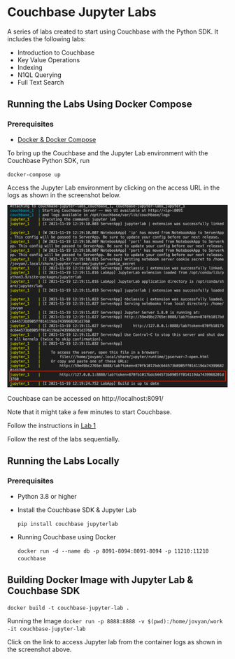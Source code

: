# Couchbase Jupyter Labs

A series of labs created to start using Couchbase with the Python SDK. It includes the following labs:

- Introduction to Couchbase
- Key Value Operations
- Indexing
- N1QL Querying
- Full Text Search

## Running the Labs Using Docker Compose

### Prerequisites

- [Docker & Docker Compose](https://docs.docker.com/compose/install/)

To bring up the Couchbase and the Jupyter Lab environment with the Couchbase Python SDK, run

`docker-compose up`

Access the Jupyter Lab environment by clicking on the access URL in the logs as shown in the screenshot below.

![access-jupyter-lab](notebooks/img/access_jupyter_lab.png)

Couchbase can be accessed on
http://localhost:8091/

Note that it might take a few minutes to start Couchbase.

Follow the instructions in [Lab 1](notebooks/Lab_01_Introduction_to_Couchbase.ipynb)

Follow the rest of the labs sequentially.

## Running the Labs Locally

### Prerequisites

- Python 3.8 or higher

- Install the Couchbase SDK & Jupyter Lab

  `pip install couchbase jupyterlab`

- Running Couchbase using Docker

  `docker run -d --name db -p 8091-8094:8091-8094 -p 11210:11210 couchbase`

## Building Docker Image with Jupyter Lab & Couchbase SDK

`docker build -t couchbase-jupyter-lab .`

Running the Image
`docker run -p 8888:8888 -v $(pwd):/home/jovyan/work -it couchbase-jupyter-lab`

Click on the link to access Jupyter lab from the container logs as shown in the screenshot above.

